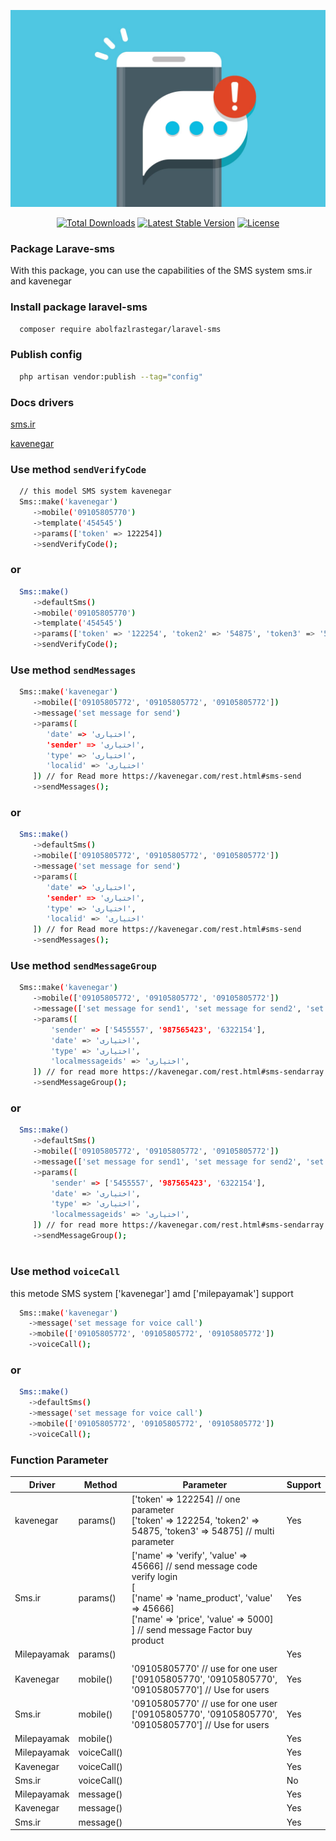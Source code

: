 ![alt text](https://github.com/abolfazlrastegar/laravel-sms/blob/main/laravel-sms.jpg?raw=true)

<p align="center">
<a href="https://packagist.org/packages/abolfazlrastegar/laravel-payments"><img src="https://img.shields.io/packagist/dt/abolfazlrastegar/laravel-payments" alt="Total Downloads"></a>
<a href="https://packagist.org/packages/abolfazlrastegar/laravel-payments"><img src="https://img.shields.io/packagist/v/abolfazlrastegar/laravel-payments" alt="Latest Stable Version"></a>
<a href="https://packagist.org/packages/abolfazlrastegar/laravel-payments"><img src="https://img.shields.io/github/license/abolfazlrastegar/laravel-payments" alt="License"></a>
</p>

### Package Larave-sms
With this package, you can use the capabilities of the SMS system sms.ir and kavenegar

### Install package laravel-sms
```bash
  composer require abolfazlrastegar/laravel-sms
```

### Publish config 
```bash
  php artisan vendor:publish --tag="config"
```

### Docs drivers
<a href="https://apidocs.sms.ir/bulksmsv2.html">sms.ir</a>

<a href="https://kavenegar.com/rest.html#call-maketts">kavenegar</a>

[//]: # (<a href="https://www.melipayamak.com/api/">milepayamak</a>)

### Use method `sendVerifyCode`
```bash
  // this model SMS system kavenegar
  Sms::make('kavenegar')
     ->mobile('09105805770')
     ->template('454545')
     ->params(['token' => 122254])
     ->sendVerifyCode();
```
### or 
```bash
  Sms::make()
     ->defaultSms()
     ->mobile('09105805770')
     ->template('454545')
     ->params(['token' => '122254', 'token2' => '54875', 'token3' => '54875'])
     ->sendVerifyCode();
```

### Use method `sendMessages`
```bash
  Sms::make('kavenegar')
     ->mobile(['09105805772', '09105805772', '09105805772'])
     ->message('set message for send')
     ->params([
        'date' => 'اختیاری',
        'sender' => 'اختیاری',
        'type' => 'اختیاری',
        'localid' => 'اختیاری'
     ]) // for Read more https://kavenegar.com/rest.html#sms-send
     ->sendMessages();
```
### or
```bash
  Sms::make()
     ->defaultSms()
     ->mobile(['09105805772', '09105805772', '09105805772'])
     ->message('set message for send')
     ->params([
        'date' => 'اختیاری',
        'sender' => 'اختیاری',
        'type' => 'اختیاری',
        'localid' => 'اختیاری'
     ]) // for Read more https://kavenegar.com/rest.html#sms-send
     ->sendMessages();
```
### Use method `sendMessageGroup`
```bash
  Sms::make('kavenegar')
     ->mobile(['09105805772', '09105805772', '09105805772'])
     ->message(['set message for send1', 'set message for send2', 'set message for send3'])
     ->params([
         'sender' => ['5455557', '987565423', '6322154'],
         'date' => 'اختیاری',
         'type' => 'اختیاری',
         'localmessageids' => 'اختیاری',
     ]) // for read more https://kavenegar.com/rest.html#sms-sendarray
     ->sendMessageGroup();
```
### or
```bash
  Sms::make()
     ->defaultSms()
     ->mobile(['09105805772', '09105805772', '09105805772'])
     ->message(['set message for send1', 'set message for send2', 'set message for send3'])
     ->params([
         'sender' => ['5455557', '987565423', '6322154'],
         'date' => 'اختیاری',
         'type' => 'اختیاری',
         'localmessageids' => 'اختیاری',
     ]) // for read more https://kavenegar.com/rest.html#sms-sendarray
     ->sendMessageGroup();
```
#
### Use method `voiceCall`
this metode SMS system ['kavenegar'] amd ['milepayamak'] support
```bash
  Sms::make('kavenegar')
    ->message('set message for voice call')
    ->mobile(['09105805772', '09105805772', '09105805772'])
    ->voiceCall();
```
### or
```bash
  Sms::make()
    ->defaultSms()
    ->message('set message for voice call')
    ->mobile(['09105805772', '09105805772', '09105805772'])
    ->voiceCall();
```
###
### Function Parameter
| Driver      | Method      | Parameter                                                                                                                                                                                                           | Support |
|-------------|-------------|---------------------------------------------------------------------------------------------------------------------------------------------------------------------------------------------------------------------|---------|
| kavenegar   | params()    | ['token' => 122254] // one parameter <br/>['token' => 122254, 'token2' => 54875, 'token3' => 54875] // multi parameter                                                                                              | Yes     |
 | Sms.ir      | params()    | ['name' => 'verify', 'value' => 45666] // send message code verify login <br/> [<br/>['name' => 'name_product', 'value' => 45666]<br/>['name' => 'price', 'value' => 5000]<br/>] // send message Factor buy product | Yes     |
 | Milepayamak | params()    |                                                                                                                                                                                                                     | Yes     |
 | Kavenegar   | mobile()    | '09105805770' // use for one user<br/> ['09105805770', '09105805770', '09105805770'] // Use for users <br/>                                                                                                         | Yes     |
| Sms.ir      | mobile()    | '09105805770' // use for one user<br/> ['09105805770', '09105805770', '09105805770'] // Use for users <br/>                                                                                                         | Yes     |
| Milepayamak | mobile()    |                                                                                                                                                                                                                     | Yes     |
| Milepayamak | voiceCall() |                                                                                                                                                                                                                     | Yes     |
| Kavenegar   | voiceCall() |                                                                                                                                                                                                                     | Yes     |
| Sms.ir      | voiceCall() |                                                                                                                                                                                                                     | No      |
| Milepayamak | message()   |                                                                                                                                                                                                                     | Yes     |
| Kavenegar   | message() |                                                                                                                                                                                                                     | Yes     |
| Sms.ir      | message() |                                                                                                                                                                                                                     | Yes      |      
